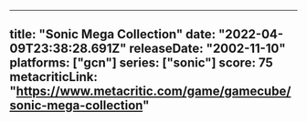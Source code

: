 
---
title: "Sonic Mega Collection"
date: "2022-04-09T23:38:28.691Z"
releaseDate: "2002-11-10"
platforms: ["gcn"]
series: ["sonic"]
score: 75
metacriticLink: "https://www.metacritic.com/game/gamecube/sonic-mega-collection"
---
